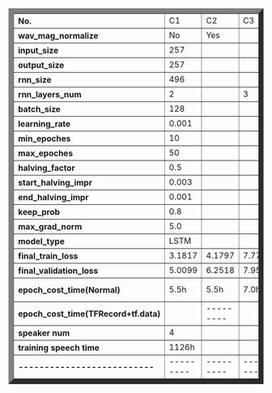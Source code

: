 
<table border="10">
<tr align="left"><th>No.</th><td width="50px">C1</td><td>C2</td><td>C3</td><td>C4</td><td>C5</td><td>C6</td>
</tr>
<tr align="left"><th>wav_mag_normalize</th><td>No</td><td>Yes</td><td></td><td>No</td><td>Yes</td><td>No</td>
</tr>
<tr align="left"><th>input_size</th><td>257</td><td></td><td></td><td></td><td></td><td>257</td>
</tr>
<tr align="left"><th>output_size</th><td>257</td><td></td><td></td><td></td><td></td><td>257</td>
</tr>
<tr align="left"><th>rnn_size</th><td>496</td><td></td><td></td><td></td><td>1024</td><td>496</td>
</tr>
<tr align="left"><th>rnn_layers_num</th><td>2</td><td></td><td>3</td><td>2/3?</td><td></td><td>2</td>
</tr>
<tr align="left"><th>batch_size</th><td>128</td><td></td><td></td><td></td><td>64</td><td>128</td>
</tr>
<tr align="left"><th>learning_rate</th><td>0.001</td><td></td><td></td><td></td><td>0.002</td><td>0.001</td>
</tr>
<tr align="left"><th>min_epoches</th><td>10</td><td></td><td></td><td></td><td></td><td>10</td>
</tr>
<tr align="left"><th>max_epoches</th><td>50</td><td></td><td></td><td></td><td></td><td>20</td>
</tr>
<tr align="left"><th>halving_factor</th><td>0.5</td><td></td><td></td><td></td><td></td><td>0.7</td>
</tr>
<tr align="left"><th>start_halving_impr</th><td>0.003</td><td></td><td></td><td></td><td></td><td>0.003</td>
</tr>
<tr align="left"><th>end_halving_impr</th><td>0.001</td><td></td><td></td><td></td><td></td><td>0.0005</td>
</tr>
<tr align="left"><th>keep_prob</th><td>0.8</td><td></td><td></td><td></td><td></td><td>0.8</td>
</tr>
<tr align="left"><th>max_grad_norm</th><td>5.0</td><td></td><td></td><td></td><td></td><td>5.0</td>
</tr>
<tr align="left"><th>model_type</th><td>LSTM</td><td></td><td></td><td>BLSTM</td><td>LSTM</td><td>BLSTM</td>
</tr>

<tr align="left">
<th>final_train_loss</th><td>3.1817</td>
<td>4.1797</td><td>7.7716</td><td>=</td><td>7.5969</td><td>=</td>
</tr>

<tr align="left">
<th>final_validation_loss</th><td>5.0099</td>
<td>6.2518</td><td>7.9592</td><td>=</td><td>7.7481</td><td>=</td>
</tr>

<tr align="left"><th>epoch_cost_time(Normal)</th>
<td>5.5h</td><td>5.5h</td><td>7.0h</td><td></td><td>9.0h</td><td>---------</td>
</tr>
<tr align="left"><th>epoch_cost_time(TFRecord+tf.data)</th>
<td></td><td>---------</td><td></td><td></td><td></td><td></td>
</tr>
<tr align="left"><th>speaker num</th><td>4</td><td></td><td></td><td></td><td></td><td>90</td>
</tr>
<tr align="left"><th>training speech time</th><td>1126h</td><td></td><td></td><td></td><td></td><td>1166h</td>
</tr>
<tr align="left"><th>--------------------------</th>
<td>---------</td>
<td>---------</td>
<td>---------</td>
<td>---------</td>
<td>---------</td>
<td>---------</td>
</tr>
</table>

